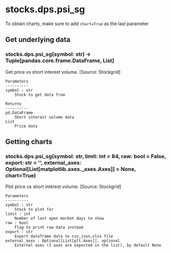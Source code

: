 # stocks.dps.psi_sg

To obtain charts, make sure to add `chart=True` as the last parameter

## Get underlying data 
### stocks.dps.psi_sg(symbol: str) -> Tuple[pandas.core.frame.DataFrame, List]

Get price vs short interest volume. [Source: Stockgrid]

    Parameters
    ----------
    symbol : str
        Stock to get data from

    Returns
    ----------
    pd.DataFrame
        Short interest volume data
    List
        Price data

## Getting charts 
### stocks.dps.psi_sg(symbol: str, limit: int = 84, raw: bool = False, export: str = '', external_axes: Optional[List[matplotlib.axes._axes.Axes]] = None, chart=True)

Plot price vs short interest volume. [Source: Stockgrid]

    Parameters
    ----------
    symbol : str
        Stock to plot for
    limit : int
        Number of last open market days to show
    raw : bool
        Flag to print raw data instead
    export : str
        Export dataframe data to csv,json,xlsx file
    external_axes : Optional[List[plt.Axes]], optional
        External axes (3 axes are expected in the list), by default None

